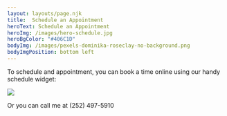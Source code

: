 ```yaml
---
layout: layouts/page.njk
title:  Schedule an Appointment
heroText: Schedule an Appointment
heroImg: /images/hero-schedule.jpg
heroBgColor: "#406C1D"
bodyImg: /images/pexels-dominika-roseclay-no-background.png
bodyImgPosition: bottom left
---
```





To schedule and appointment, you can book a time online using our handy schedule widget:

<img src="/images/schedule-widget-fpo.jpg">

Or you can call me at (252) 497-5910